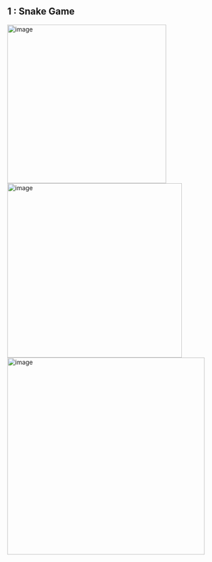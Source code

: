 ## 1 : Snake Game 
<img width="363" alt="image" src="https://github.com/user-attachments/assets/10657b2c-8afe-453f-b9ea-88f4a7467c67">
<img width="399" alt="image" src="https://github.com/user-attachments/assets/280524c7-9c4c-45e7-b073-09cde2a5c9b1">
<img width="451" alt="image" src="https://github.com/user-attachments/assets/18d02dad-8bb1-4cd7-893d-a415e79461af">
